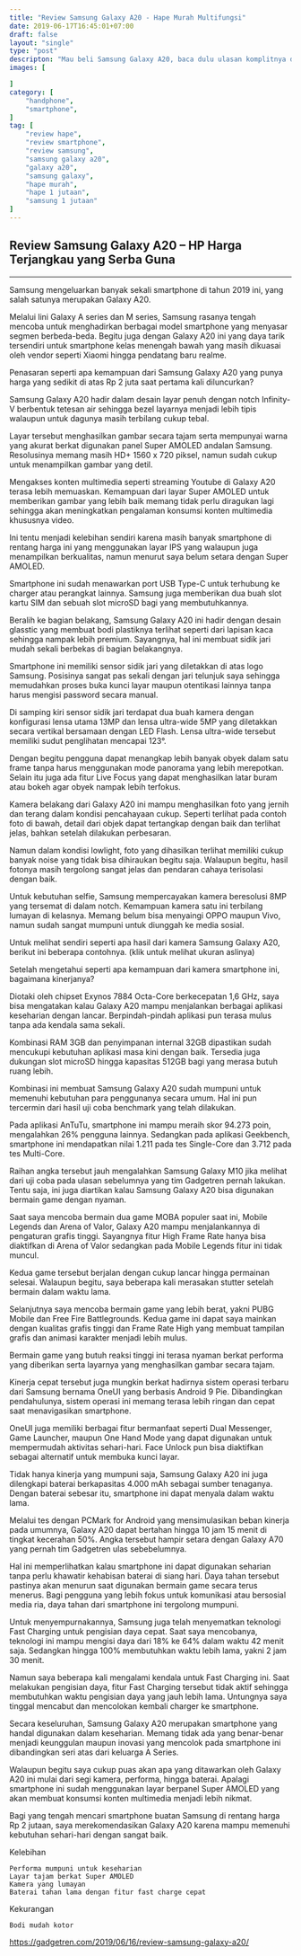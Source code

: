 ```yaml
---
title: "Review Samsung Galaxy A20 - Hape Murah Multifungsi"
date: 2019-06-17T16:45:01+07:00
draft: false
layout: "single"
type: "post"
descripton: "Mau beli Samsung Galaxy A20, baca dulu ulasan komplitnya disini. Jangan sampai menyesal beli Samsung Galaxy A20, jangan percaya kata orang!"
images: [

]
category: [
    "handphone",
    "smartphone",
]
tag: [
    "review hape",
    "review smartphone",
    "review samsung",
    "samsung galaxy a20",
    "galaxy a20",
    "samsung galaxy",
    "hape murah",
    "hape 1 jutaan",
    "samsung 1 jutaan"
]
---
```


## Review Samsung Galaxy A20 – HP Harga Terjangkau yang Serba Guna
---

Samsung mengeluarkan banyak sekali smartphone di tahun 2019 ini, yang salah satunya merupakan Galaxy A20.

Melalui lini Galaxy A series dan M series, Samsung rasanya tengah mencoba untuk menghadirkan berbagai model smartphone yang menyasar segmen berbeda-beda. Begitu juga dengan Galaxy A20 ini yang daya tarik tersendiri untuk smartphone kelas menengah bawah yang masih dikuasai oleh vendor seperti Xiaomi hingga pendatang baru realme.

Penasaran seperti apa kemampuan dari Samsung Galaxy A20 yang punya harga yang sedikit di atas Rp 2 juta saat pertama kali diluncurkan?

Samsung Galaxy A20 hadir dalam desain layar penuh dengan notch Infinity-V berbentuk tetesan air sehingga bezel layarnya menjadi lebih tipis walaupun untuk dagunya masih terbilang cukup tebal.

Layar tersebut menghasilkan gambar secara tajam serta mempunyai warna yang akurat berkat digunakan panel Super AMOLED andalan Samsung. Resolusinya memang masih HD+ 1560 x 720 piksel, namun sudah cukup untuk menampilkan gambar yang detil.

Mengakses konten multimedia seperti streaming Youtube di Galaxy A20 terasa lebih memuaskan. Kemampuan dari layar Super AMOLED untuk memberikan gambar yang lebih baik memang tidak perlu diragukan lagi sehingga akan meningkatkan pengalaman konsumsi konten multimedia khususnya video.

Ini tentu menjadi kelebihan sendiri karena masih banyak smartphone di rentang harga ini yang menggunakan layar IPS yang walaupun juga menampilkan berkualitas, namun menurut saya belum setara dengan Super AMOLED.

Smartphone ini sudah menawarkan port USB Type-C untuk terhubung ke charger atau perangkat lainnya. Samsung juga memberikan dua buah slot kartu SIM dan sebuah slot microSD bagi yang membutuhkannya.

Beralih ke bagian belakang, Samsung Galaxy A20 ini hadir dengan desain glasstic yang membuat bodi plastiknya terlihat seperti dari lapisan kaca sehingga nampak lebih premium. Sayangnya, hal ini membuat sidik jari mudah sekali berbekas di bagian belakangnya.

Smartphone ini memiliki sensor sidik jari yang diletakkan di atas logo Samsung. Posisinya sangat pas sekali dengan jari telunjuk saya sehingga memudahkan proses buka kunci layar maupun otentikasi lainnya tanpa harus mengisi password secara manual.

Di samping kiri sensor sidik jari terdapat dua buah kamera dengan konfigurasi lensa utama 13MP dan lensa ultra-wide 5MP yang diletakkan secara vertikal bersamaan dengan LED Flash. Lensa ultra-wide tersebut memiliki sudut penglihatan mencapai 123°.

Dengan begitu pengguna dapat menangkap lebih banyak obyek dalam satu frame tanpa harus menggunakan mode panorama yang lebih merepotkan. Selain itu juga ada fitur Live Focus yang dapat menghasilkan latar buram atau bokeh agar obyek nampak lebih terfokus.

Kamera belakang dari Galaxy A20 ini mampu menghasilkan foto yang jernih dan terang dalam kondisi pencahayaan cukup. Seperti terlihat pada contoh foto di bawah, detail dari objek dapat tertangkap dengan baik dan terlihat jelas, bahkan setelah dilakukan perbesaran.

Namun dalam kondisi lowlight, foto yang dihasilkan terlihat memiliki cukup banyak noise yang tidak bisa dihiraukan begitu saja. Walaupun begitu, hasil fotonya masih tergolong sangat jelas dan pendaran cahaya terisolasi dengan baik.

Untuk kebutuhan selfie, Samsung mempercayakan kamera beresolusi 8MP yang tersemat di dalam notch. Kemampuan kamera satu ini terbilang lumayan di kelasnya. Memang belum bisa menyaingi OPPO maupun Vivo, namun sudah sangat mumpuni untuk diunggah ke media sosial.

Untuk melihat sendiri seperti apa hasil dari kamera Samsung Galaxy A20, berikut ini beberapa contohnya. (klik untuk melihat ukuran aslinya)

Setelah mengetahui seperti apa kemampuan dari kamera smartphone ini, bagaimana kinerjanya?

Diotaki oleh chipset Exynos 7884 Octa-Core berkecepatan 1,6 GHz, saya bisa mengatakan kalau Galaxy A20 mampu menjalankan berbagai aplikasi keseharian dengan lancar. Berpindah-pindah aplikasi pun terasa mulus tanpa ada kendala sama sekali.

Kombinasi RAM 3GB dan penyimpanan internal 32GB dipastikan sudah mencukupi kebutuhan aplikasi masa kini dengan baik. Tersedia juga dukungan slot microSD hingga kapasitas 512GB bagi yang merasa butuh ruang lebih.

Kombinasi ini membuat Samsung Galaxy A20 sudah mumpuni untuk memenuhi kebutuhan para penggunanya secara umum. Hal ini pun tercermin dari hasil uji coba benchmark yang telah dilakukan.

Pada aplikasi AnTuTu, smartphone ini mampu meraih skor 94.273 poin, mengalahkan 26% pengguna lainnya. Sedangkan pada aplikasi Geekbench, smartphone ini mendapatkan nilai 1.211 pada tes Single-Core dan 3.712 pada tes Multi-Core.

Raihan angka tersebut jauh mengalahkan Samsung Galaxy M10 jika melihat dari uji coba pada ulasan sebelumnya yang tim Gadgetren pernah lakukan. Tentu saja, ini juga diartikan kalau Samsung Galaxy A20 bisa digunakan bermain game dengan nyaman.

Saat saya mencoba bermain dua game MOBA populer saat ini, Mobile Legends dan Arena of Valor, Galaxy A20 mampu menjalankannya di pengaturan grafis tinggi. Sayangnya fitur High Frame Rate hanya bisa diaktifkan di Arena of Valor sedangkan pada Mobile Legends fitur ini tidak muncul.

Kedua game tersebut berjalan dengan cukup lancar hingga permainan selesai. Walaupun begitu, saya beberapa kali merasakan stutter setelah bermain dalam waktu lama.

Selanjutnya saya mencoba bermain game yang lebih berat, yakni PUBG Mobile dan Free Fire Battlegrounds. Kedua game ini dapat saya mainkan dengan kualitas grafis tinggi dan Frame Rate High yang membuat tampilan grafis dan animasi karakter menjadi lebih mulus.

Bermain game yang butuh reaksi tinggi ini terasa nyaman berkat performa yang diberikan serta layarnya yang menghasilkan gambar secara tajam.

Kinerja cepat tersebut juga mungkin berkat hadirnya sistem operasi terbaru dari Samsung bernama OneUI yang berbasis Android 9 Pie. Dibandingkan pendahulunya, sistem operasi ini memang terasa lebih ringan dan cepat saat menavigasikan smartphone.

OneUI juga memiliki berbagai fitur bermanfaat seperti Dual Messenger, Game Launcher, maupun One Hand Mode yang dapat digunakan untuk mempermudah aktivitas sehari-hari. Face Unlock pun bisa diaktifkan sebagai alternatif untuk membuka kunci layar.

Tidak hanya kinerja yang mumpuni saja, Samsung Galaxy A20 ini juga dilengkapi baterai berkapasitas 4.000 mAh sebagai sumber tenaganya. Dengan baterai sebesar itu, smartphone ini dapat menyala dalam waktu lama.

Melalui tes dengan PCMark for Android yang mensimulasikan beban kinerja pada umumnya, Galaxy A20 dapat bertahan hingga 10 jam 15 menit di tingkat kecerahan 50%. Angka tersebut hampir setara dengan Galaxy A70 yang pernah tim Gadgetren ulas sebebelumnya.

Hal ini memperlihatkan kalau smartphone ini dapat digunakan seharian tanpa perlu khawatir kehabisan baterai di siang hari. Daya tahan tersebut pastinya akan menurun saat digunakan bermain game secara terus menerus. Bagi pengguna yang lebih fokus untuk komunikasi atau bersosial media ria, daya tahan dari smartphone ini tergolong mumpuni.

Untuk menyempurnakannya, Samsung juga telah menyematkan teknologi Fast Charging untuk pengisian daya cepat. Saat saya mencobanya, teknologi ini mampu mengisi daya dari 18% ke 64% dalam waktu 42 menit saja. Sedangkan hingga 100% membutuhkan waktu lebih lama, yakni 2 jam 30 menit.

Namun saya beberapa kali mengalami kendala untuk Fast Charging ini. Saat melakukan pengisian daya, fitur Fast Charging tersebut tidak aktif sehingga membutuhkan waktu pengisian daya yang jauh lebih lama. Untungnya saya tinggal mencabut dan mencolokan kembali charger ke smartphone.

Secara keseluruhan, Samsung Galaxy A20 merupakan smartphone yang handal digunakan dalam keseharian. Memang tidak ada yang benar-benar menjadi keunggulan maupun inovasi yang mencolok pada smartphone ini dibandingkan seri atas dari keluarga A Series.

Walaupun begitu saya cukup puas akan apa yang ditawarkan oleh Galaxy A20 ini mulai dari segi kamera, performa, hingga baterai. Apalagi smartphone ini sudah menggunakan layar berpanel Super AMOLED yang akan membuat konsumsi konten multimedia menjadi lebih nikmat.

Bagi yang tengah mencari smartphone buatan Samsung di rentang harga Rp 2 jutaan, saya merekomendasikan Galaxy A20 karena mampu memenuhi kebutuhan sehari-hari dengan sangat baik.

Kelebihan

    Performa mumpuni untuk keseharian
    Layar tajam berkat Super AMOLED
    Kamera yang lumayan
    Baterai tahan lama dengan fitur fast charge cepat

Kekurangan

    Bodi mudah kotor

https://gadgetren.com/2019/06/16/review-samsung-galaxy-a20/